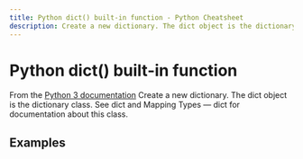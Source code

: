```yaml
---
title: Python dict() built-in function - Python Cheatsheet
description: Create a new dictionary. The dict object is the dictionary class. See dict and Mapping Types — dict for documentation about this class.
---
```


# Python dict() built-in function

<base-disclaimer>
  <base-disclaimer-title>
    From the <a target="_blank" href="https://docs.python.org/3/library/functions.html#dict">Python 3 documentation</a>
  </base-disclaimer-title>
  <base-disclaimer-content>
   Create a new dictionary. The dict object is the dictionary class. See dict and Mapping Types — dict for documentation about this class.
  </base-disclaimer-content>
</base-disclaimer>

## Examples

<!-- remove this tag to start editing this page -->
<empty-section />
<!-- remove this tag to start editing this page -->
